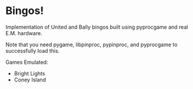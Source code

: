 # Bingos!
Implementation of United and Bally bingos built using pyprocgame and real E.M. hardware.

Note that you need pygame, libpinproc, pypinproc, and pyprocgame to successfully load this.

Games Emulated:
* Bright Lights
* Coney Island

